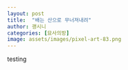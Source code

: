 ```yaml
---
layout: post
title:  "배는 산으로 무너져내려"
author: 괭시니
categories: [묘사의방]
image: assets/images/pixel-art-83.png
---
```

testing